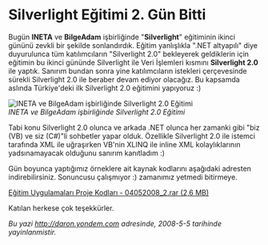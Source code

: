 # Silverlight Eğitimi 2. Gün Bitti 

Bugün **INETA** ve **BilgeAdam** işbirliğinde "**Silverlight**"
eğitiminin ikinci gününü zevkli bir şekilde sonlandırdık. Eğitim
yanlışlıkla ".NET altyapılı" diye duyurulunca tüm katılımcıların
"Silverlight 2.0" bekleyerek geldiklerin için eğitimin bu ikinci gününde
Silverlight ile Veri İşlemleri kısmını **Silverlight 2.0** ile yaptık.
Sanırım bundan sonra yine katılımcıların istekleri çerçevesinde sürekli
Silverlight 2.0 ile beraber devam ediyor olacağız. Bu kapsamda aslında
Türkiye'deki ilk Silverlight 2.0 eğitimini yapıyoruz :)

![INETA ve BilgeAdam işbirliğinde Silverlight 2.0
Eğitimi](../media/Silverlight_Egitimi_2_Gun_Bitti/04052008_1.jpg)\
*INETA ve BilgeAdam işbirliğinde Silverlight 2.0 Eğitimi*

Tabi konu Silverlight 2.0 olunca ve arkada .NET olunca her zamanki gibi
"biz (VB) ve siz (C\#)"li sohbetler yapar olduk. Özellikle Silverlight
2.0 ile istemci tarafında XML ile uğraşırken VB'nin XLINQ ile inline XML
kolaylıklarının yadsınamayacak olduğunu sanırım kanıtladım :)

Gün boyunca yaptığımız örneklere ait kaynak kodlarını aşağıdaki adresten
indirebilirsiniz. Sonuncusu çalışmıyor :) zamanımız yetmedi bitirmeye.

[Eğitim Uygulamaları Proje Kodları - 04052008\_2.rar (2,6
MB)](../media/Silverlight_Egitimi_2_Gun_Bitti/04052008_2.rar)

Katılan herkese çok teşekkürler.


*Bu yazi http://daron.yondem.com adresinde, 2008-5-5 tarihinde yayinlanmistir.*